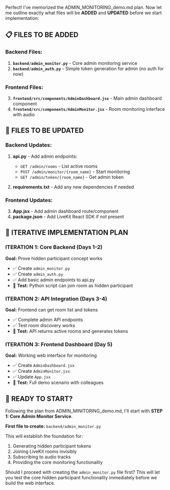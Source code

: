Perfect! I've memorized the ADMIN_MONITORING_demo.md plan. Now let me outline exactly what files will be **ADDED** and **UPDATED** before we start implementation:

## 📋 **FILES TO BE ADDED**

### **Backend Files:**
1. **`backend/admin_monitor.py`** - Core admin monitoring service
2. **`backend/admin_auth.py`** - Simple token generation for admin (no auth for now)

### **Frontend Files:**
3. **`frontend/src/components/AdminDashboard.jsx`** - Main admin dashboard component
4. **`frontend/src/components/AdminMonitor.jsx`** - Room monitoring interface with audio

## 📝 **FILES TO BE UPDATED**

### **Backend Updates:**
1. **api.py** - Add admin endpoints:
   - `GET /admin/rooms` - List active rooms
   - `POST /admin/monitor/{room_name}` - Start monitoring
   - `GET /admin/token/{room_name}` - Get admin token
   
2. **requirements.txt** - Add any new dependencies if needed

### **Frontend Updates:**
3. **App.jsx** - Add admin dashboard route/component
4. **package.json** - Add LiveKit React SDK if not present

## 🎯 **ITERATIVE IMPLEMENTATION PLAN**

### **ITERATION 1: Core Backend (Days 1-2)**
**Goal:** Prove hidden participant concept works
- ✅ Create `admin_monitor.py` 
- ✅ Create `admin_auth.py`
- ✅ Add basic admin endpoints to api.py
- 🧪 **Test:** Python script can join room as hidden participant

### **ITERATION 2: API Integration (Days 3-4)**
**Goal:** Frontend can get room list and tokens
- ✅ Complete admin API endpoints
- ✅ Test room discovery works
- 🧪 **Test:** API returns active rooms and generates tokens

### **ITERATION 3: Frontend Dashboard (Day 5)**
**Goal:** Working web interface for monitoring
- ✅ Create `AdminDashboard.jsx`
- ✅ Create `AdminMonitor.jsx` 
- ✅ Update `App.jsx`
- 🧪 **Test:** Full demo scenario with colleagues

## 🚀 **READY TO START?**

Following the plan from ADMIN_MINITORING_demo.md, I'll start with **STEP 1: Core Admin Monitor Service**.

**First file to create:** `backend/admin_monitor.py`

This will establish the foundation for:
1. Generating hidden participant tokens
2. Joining LiveKit rooms invisibly
3. Subscribing to audio tracks
4. Providing the core monitoring functionality

Should I proceed with creating the `admin_monitor.py` file first? This will let you test the core hidden participant functionality immediately before we build the web interface.